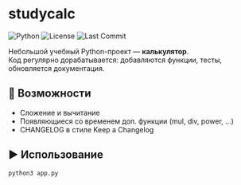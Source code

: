 # studycalc

![Python](https://img.shields.io/badge/python-3.10+-blue.svg)
![License](https://img.shields.io/badge/license-MIT-green.svg)
![Last Commit](https://img.shields.io/github/last-commit/RomanovaDaniela/studycalc)

Небольшой учебный Python-проект — **калькулятор**.  
Код регулярно дорабатывается: добавляются функции, тесты, обновляется документация.

## 🚀 Возможности
- Сложение и вычитание
- Появляющиеся со временем доп. функции (mul, div, power, ...)
- CHANGELOG в стиле Keep a Changelog

## ▶️ Использование
```bash
python3 app.py
